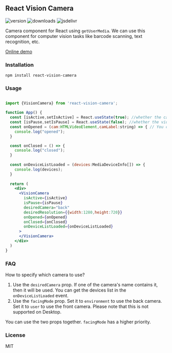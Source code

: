 
## React Vision Camera

![version](https://img.shields.io/npm/v/react-vision-camera.svg)
![downloads](https://img.shields.io/npm/dm/react-vision-camera.svg)
![jsdelivr](https://img.shields.io/jsdelivr/npm/hm/react-vision-camera.svg)

Camera component for React using `getUserMedia`. We can use this component for computer vision tasks like barcode scanning, text recognition, etc.

[Online demo](https://shiny-naiad-b61af3.netlify.app/)

### Installation

```
npm install react-vision-camera
```

### Usage

```jsx

import {VisionCamera} from 'react-vision-camera';

function App() {
  const [isActive,setIsActive] = React.useState(true); //whether the camera is active
  const [isPause,setIsPause] = React.useState(false); //whether the video is paused
  const onOpened = (cam:HTMLVideoElement,camLabel:string) => { // You can access the video element in the onOpened event
    console.log("opened"); 
  }

  const onClosed = () => {
    console.log("closed");
  }
  
  const onDeviceListLoaded = (devices:MediaDeviceInfo[]) => {
    console.log(devices);
  }
  
  return (
    <div>
      <VisionCamera 
        isActive={isActive}
        isPause={isPause}
        desiredCamera="back"
        desiredResolution={{width:1280,height:720}}
        onOpened={onOpened}
        onClosed={onClosed}
        onDeviceListLoaded={onDeviceListLoaded}
      >
      </VisionCamera>
    </div>
  )
}

```

### FAQ

How to specify which camera to use?

1. Use the `desiredCamera` prop. If one of the camera's name contains it, then it will be used. You can get the devices list in the `onDeviceListLoaded` event.
2. Use the `facingMode` prop. Set it to `environment` to use the back camera. Set it to `user` to use the front camera. Please note that this is not supported on Desktop.

You can use the two props together. `facingMode` has a higher priority.

### License

MIT
